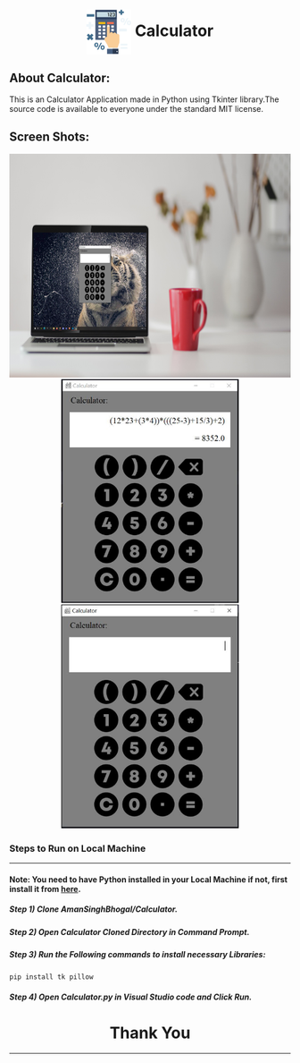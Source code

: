 <div align="center">
  <h1 align="center"><img align="center" src="./images/logo.png" alt="Error 404" height="80"> Calculator</h1>
</div>

## About Calculator:
This is an Calculator Application made in Python using Tkinter library.The source code is available to everyone under the standard MIT license.

## Screen Shots:
<div align="center">
  <img src="./images/S1.JPG" height="400"  alt="S1">
</div>
<div align="center">
  <img src="./images/S2.JPG" height="400"  alt="S2">
</div>
<div align="center">
  <img src="./images/S3.JPG" height="400"  alt="S3">
</div>

### Steps to Run on Local Machine

***

#### Note: You need to have Python installed in your Local Machine if not, first install it from <a href="https://www.python.org/downloads/windows/">here</a>.
##### Step 1) Clone AmanSinghBhogal/Calculator.
##### Step 2) Open Calculator Cloned Directory in Command Prompt.
##### Step 3) Run the Following commands to install necessary Libraries:
```
pip install tk pillow
```
##### Step 4) Open Calculator.py in Visual Studio code and Click Run.


<h1 align="center">Thank You</h1>

***
